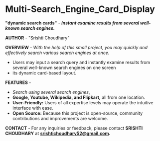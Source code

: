 # Multi-Search_Engine_Card_Display

<b>"dynamic search cards"</b> - <i><b>Instant examine results from several well-known search engines.</b></i>

<b>AUTHOR</b> - "Srishti Choudhary"

<b>OVERVIEW</b> - <i>With the help of this small project, you may quickly and effectively search various search engines at once.</i>
<ul>
          <li>Users may input a search query and instantly examine results from several well-known search engines on one screen</li>
          <li> its dynamic card-based layout.</li>
</ul>
          

<b>FEATURES</b> -<ul>
          <li><i>Search using several search engines</i>, </li>
          <li><b>Google, Youtube, Wikipedia, and Flipkart,</b> all from one location.</li>
          <li><b>User-Friendly:</b> Users of all expertise levels may operate the intuitive interface with ease.</li>
          <li><b>Open Source:</b> Because this project is open-source, community contributions and improvements are welcome.</li>
          </ul>

<b>CONTACT</b> - For any inquiries or feedback, please contact <b>SRISHTI CHOUDHARY</b> at <b>srishtichoudhary52@gmail.com.</b>
